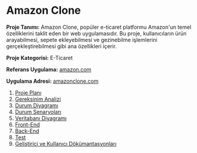 # Amazon Clone 
**Proje Tanımı:** Amazon Clone, popüler e-ticaret platformu Amazon'un temel özelliklerini taklit eden bir web uygulamasıdır. Bu proje, kullanıcıların ürün arayabilmesi, sepete ekleyebilmesi ve gezinebilme işlemlerini gerçekleştirebilmesi gibi ana özellikleri içerir. 
<br/>

**Proje Kategorisi:** E-Ticaret

**Referans Uygulama:** [amazon.com](https://www.amazon.com/)

**Uygulama Adresi:**  [amazonclone.com](https://amazonclone-woni.vercel.app/)

1. [Proje Planı](./readme/Project.md)
2. [Gereksinim Analizi](./readme/Requirements.md)
3. [Durum Diyagramı](./readme/Diagram.md)
4. [Durum Senaryoları](./readme/Scenarios.md)
5. [Veritabanı Diyagramı](./readme/Database.md)
6. [Front-End](./readme/Frontend.md)
7. [Back-End](./readme/Backend.md)
8. [Test](./readme/Test.md)
9. [Geliştirici ve Kullanıcı Dökümantasyonları](./readme/DevUserDoc.md)